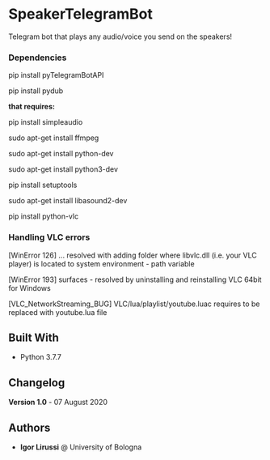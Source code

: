 # SpeakerTelegramBot
Telegram bot that plays any audio/voice you send on the speakers!

### Dependencies

pip install pyTelegramBotAPI

pip install pydub

**that requires:**

pip install simpleaudio

sudo apt-get install ffmpeg

sudo apt-get install python-dev

sudo apt-get install python3-dev

pip install setuptools

sudo apt-get install libasound2-dev

pip install python-vlc

### Handling VLC errors
[WinError 126] ...
resolved with adding folder where libvlc.dll (i.e. your VLC player) is located to system environment - path variable

[WinError 193] surfaces -
resolved by uninstalling and reinstalling VLC 64bit for Windows

[VLC_NetworkStreaming_BUG] VLC/lua/playlist/youtube.luac requires to be replaced with youtube.lua file

## Built With

* Python 3.7.7

## Changelog

**Version 1.0** - 07 August 2020

## Authors

* **Igor Lirussi** @ University of Bologna
